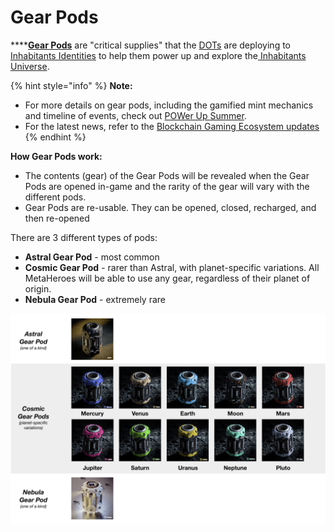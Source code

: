# Gear Pods

****[**Gear Pods**](https://metaherouniverse.com/gearpods.html) are "critical supplies" that the [DOTs](DOTs.md) are deploying to [Inhabitants Identities](identities.md) to help them power up and explore the[ Inhabitants Universe](./).

{% hint style="info" %}
**Note:**

* For more details on gear pods, including the gamified mint mechanics and timeline of events, check out [POWer Up Summer](../../../whats-on/POWerUpSummer.md).
* For the latest news, refer to the [Blockchain Gaming Ecosystem updates](../../../whats-on/gaming-news.md)
{% endhint %}

**How Gear Pods work:**

* The contents (gear) of the Gear Pods will be revealed when the Gear Pods are opened in-game and the rarity of the gear will vary with the different pods.
* Gear Pods are re-usable. They can be opened, closed, recharged, and then re-opened

There are 3 different types of pods:

* **Astral Gear Pod** - most common
* **Cosmic Gear Pod** - rarer than Astral, with planet-specific variations. All MetaHeroes will be able to use any gear, regardless of their planet of origin.
* **Nebula Gear Pod** - extremely rare

![In total, there are 12 variations of the Gear Pods: 1 Astral, 10 Cosmic and 1 Nebula](<../../../.gitbook/assets/gear pods>)
